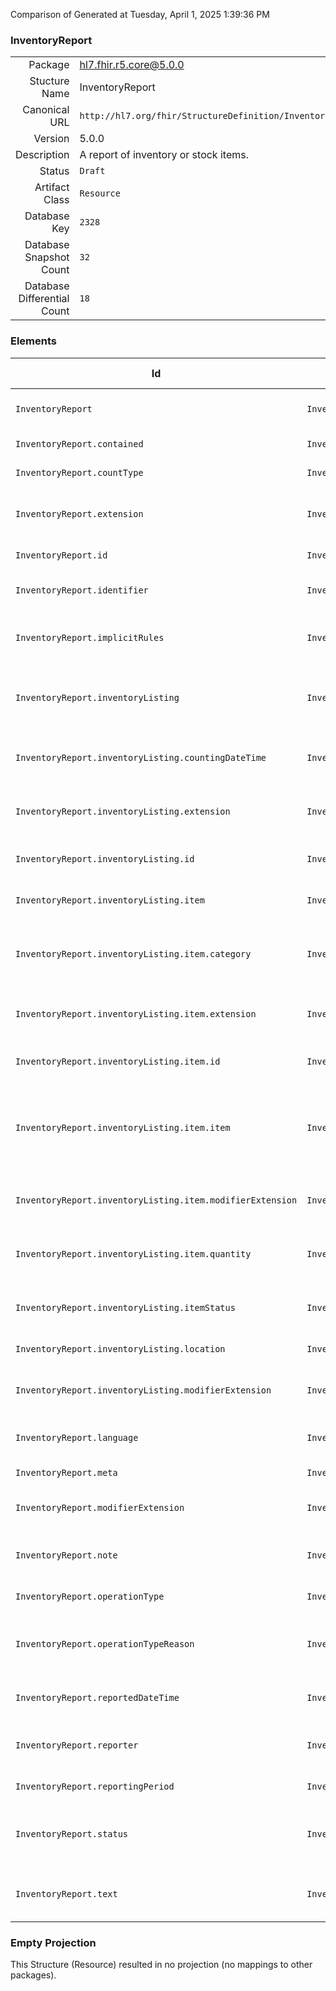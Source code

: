 Comparison of 
Generated at Tuesday, April 1, 2025 1:39:36 PM

### InventoryReport

|      |     |
| ---: | --- |
| Package | hl7.fhir.r5.core@5.0.0 |
| Stucture Name | InventoryReport |
| Canonical URL | `http://hl7.org/fhir/StructureDefinition/InventoryReport` |
| Version | 5.0.0 |
| Description | A report of inventory or stock items. |
| Status | `Draft` |
| Artifact Class | `Resource` |
| Database Key | `2328` |
| Database Snapshot Count | `32` |
| Database Differential Count | `18` |

### Elements

| Id | Path | Name | Base Path | Short | Cardinality | Collated Type | Binding Strength | Binding Value Set |
| -- | ---- | ---- | --------- | ----- | ----------- | ------------- | ---------------- | ----------------- |
| `InventoryReport` | `InventoryReport` | `InventoryReport` | InventoryReport | A report of inventory or stock items | 0..* | InventoryReport |  |  |
| `InventoryReport.contained` | `InventoryReport.contained` | `contained` | DomainResource.contained | Contained, inline Resources | 0..* | Resource |  |  |
| `InventoryReport.countType` | `InventoryReport.countType` | `countType` | InventoryReport.countType | snapshot \| difference | 1..1 | code | `Required` | `http://hl7.org/fhir/ValueSet/inventoryreport-counttype|5.0.0` |
| `InventoryReport.extension` | `InventoryReport.extension` | `extension` | DomainResource.extension | Additional content defined by implementations | 0..* | Extension |  |  |
| `InventoryReport.id` | `InventoryReport.id` | `id` | Resource.id | Logical id of this artifact | 0..1 | id |  |  |
| `InventoryReport.identifier` | `InventoryReport.identifier` | `identifier` | InventoryReport.identifier | Business identifier for the report | 0..* | Identifier |  |  |
| `InventoryReport.implicitRules` | `InventoryReport.implicitRules` | `implicitRules` | Resource.implicitRules | A set of rules under which this content was created | 0..1 | uri |  |  |
| `InventoryReport.inventoryListing` | `InventoryReport.inventoryListing` | `inventoryListing` | InventoryReport.inventoryListing | An inventory listing section (grouped by any of the attributes) | 0..* | BackboneElement |  |  |
| `InventoryReport.inventoryListing.countingDateTime` | `InventoryReport.inventoryListing.countingDateTime` | `countingDateTime` | InventoryReport.inventoryListing.countingDateTime | The date and time when the items were counted | 0..1 | dateTime |  |  |
| `InventoryReport.inventoryListing.extension` | `InventoryReport.inventoryListing.extension` | `extension` | Element.extension | Additional content defined by implementations | 0..* | Extension |  |  |
| `InventoryReport.inventoryListing.id` | `InventoryReport.inventoryListing.id` | `id` | Element.id | Unique id for inter-element referencing | 0..1 | id |  |  |
| `InventoryReport.inventoryListing.item` | `InventoryReport.inventoryListing.item` | `item` | InventoryReport.inventoryListing.item | The item or items in this listing | 0..* | BackboneElement |  |  |
| `InventoryReport.inventoryListing.item.category` | `InventoryReport.inventoryListing.item.category` | `category` | InventoryReport.inventoryListing.item.category | The inventory category or classification of the items being reported | 0..1 | CodeableConcept |  |  |
| `InventoryReport.inventoryListing.item.extension` | `InventoryReport.inventoryListing.item.extension` | `extension` | Element.extension | Additional content defined by implementations | 0..* | Extension |  |  |
| `InventoryReport.inventoryListing.item.id` | `InventoryReport.inventoryListing.item.id` | `id` | Element.id | Unique id for inter-element referencing | 0..1 | id |  |  |
| `InventoryReport.inventoryListing.item.item` | `InventoryReport.inventoryListing.item.item` | `item` | InventoryReport.inventoryListing.item.item | The code or reference to the item type | 1..1 | CodeableReference(http://hl7.org/fhir/StructureDefinition/BiologicallyDerivedProduct), CodeableReference(http://hl7.org/fhir/StructureDefinition/Device), CodeableReference(http://hl7.org/fhir/StructureDefinition/InventoryItem), CodeableReference(http://hl7.org/fhir/StructureDefinition/InventoryItem), CodeableReference(http://hl7.org/fhir/StructureDefinition/Medication), CodeableReference(http://hl7.org/fhir/StructureDefinition/Medication), CodeableReference(http://hl7.org/fhir/StructureDefinition/NutritionProduct) |  |  |
| `InventoryReport.inventoryListing.item.modifierExtension` | `InventoryReport.inventoryListing.item.modifierExtension` | `modifierExtension` | BackboneElement.modifierExtension | Extensions that cannot be ignored even if unrecognized | 0..* | Extension |  |  |
| `InventoryReport.inventoryListing.item.quantity` | `InventoryReport.inventoryListing.item.quantity` | `quantity` | InventoryReport.inventoryListing.item.quantity | The quantity of the item or items being reported | 1..1 | Quantity |  |  |
| `InventoryReport.inventoryListing.itemStatus` | `InventoryReport.inventoryListing.itemStatus` | `itemStatus` | InventoryReport.inventoryListing.itemStatus | The status of the items that are being reported | 0..1 | CodeableConcept |  |  |
| `InventoryReport.inventoryListing.location` | `InventoryReport.inventoryListing.location` | `location` | InventoryReport.inventoryListing.location | Location of the inventory items | 0..1 | Reference(http://hl7.org/fhir/StructureDefinition/Location) |  |  |
| `InventoryReport.inventoryListing.modifierExtension` | `InventoryReport.inventoryListing.modifierExtension` | `modifierExtension` | BackboneElement.modifierExtension | Extensions that cannot be ignored even if unrecognized | 0..* | Extension |  |  |
| `InventoryReport.language` | `InventoryReport.language` | `language` | Resource.language | Language of the resource content | 0..1 | code | `Required` | `http://hl7.org/fhir/ValueSet/all-languages|5.0.0` |
| `InventoryReport.meta` | `InventoryReport.meta` | `meta` | Resource.meta | Metadata about the resource | 0..1 | Meta |  |  |
| `InventoryReport.modifierExtension` | `InventoryReport.modifierExtension` | `modifierExtension` | DomainResource.modifierExtension | Extensions that cannot be ignored | 0..* | Extension |  |  |
| `InventoryReport.note` | `InventoryReport.note` | `note` | InventoryReport.note | A note associated with the InventoryReport | 0..* | Annotation |  |  |
| `InventoryReport.operationType` | `InventoryReport.operationType` | `operationType` | InventoryReport.operationType | addition \| subtraction | 0..1 | CodeableConcept |  |  |
| `InventoryReport.operationTypeReason` | `InventoryReport.operationTypeReason` | `operationTypeReason` | InventoryReport.operationTypeReason | The reason for this count - regular count, ad-hoc count, new arrivals, etc | 0..1 | CodeableConcept |  |  |
| `InventoryReport.reportedDateTime` | `InventoryReport.reportedDateTime` | `reportedDateTime` | InventoryReport.reportedDateTime | When the report has been submitted | 1..1 | dateTime |  |  |
| `InventoryReport.reporter` | `InventoryReport.reporter` | `reporter` | InventoryReport.reporter | Who submits the report | 0..1 | Reference(http://hl7.org/fhir/StructureDefinition/Device), Reference(http://hl7.org/fhir/StructureDefinition/Patient), Reference(http://hl7.org/fhir/StructureDefinition/Practitioner), Reference(http://hl7.org/fhir/StructureDefinition/RelatedPerson) |  |  |
| `InventoryReport.reportingPeriod` | `InventoryReport.reportingPeriod` | `reportingPeriod` | InventoryReport.reportingPeriod | The period the report refers to | 0..1 | Period |  |  |
| `InventoryReport.status` | `InventoryReport.status` | `status` | InventoryReport.status | draft \| requested \| active \| entered-in-error | 1..1 | code | `Required` | `http://hl7.org/fhir/ValueSet/inventoryreport-status|5.0.0` |
| `InventoryReport.text` | `InventoryReport.text` | `text` | DomainResource.text | Text summary of the resource, for human interpretation | 0..1 | Narrative |  |  |
### Empty Projection

This Structure (Resource) resulted in no projection (no mappings to other packages).

